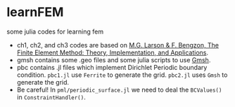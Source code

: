 # learnFEM
 some julia codes for learning fem

 - ch1, ch2, and ch3 codes are based on [M.G. Larson & F. Bengzon, The Finite Element Method: Theory, Implementation, and Applications](https://link.springer.com/book/10.1007/978-3-642-33287-6).
 - gmsh contains some .geo files and some julia scripts to use [Gmsh](http://www.gmsh.info/).
 - pbc contains .jl files which implement Dirichlet Periodic boundary condition. `pbc1.jl` use `Ferrite` to generate the grid. `pbc2.jl` uses `Gmsh` to generate the grid.
 - Be careful! In `pml/periodic_surface.jl` we need to deal the `BCValues()` in `ConstraintHandler()`.
